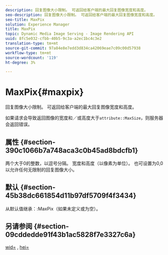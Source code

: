 ```yaml
---
description: 回复图像大小限制。 可返回给客户端的最大回复图像宽度和高度。
seo-description: 回复图像大小限制。 可返回给客户端的最大回复图像宽度和高度。
seo-title: MaxPix
solution: Experience Manager
title: MaxPix
topic: Dynamic Media Image Serving - Image Rendering API
uuid: 8fc5e032-cfbb-40b5-9c3a-a2ec1bc4c3e2
translation-type: tm+mt
source-git-commit: 97a84e8e7edd3d834ca42069eae7c09c00d57938
workflow-type: tm+mt
source-wordcount: '119'
ht-degree: 3%

---
```



# MaxPix{#maxpix}

回复图像大小限制。 可返回给客户端的最大回复图像宽度和高度。

如果请求会导致返回图像的宽度和／或高度大于`attribute::MaxSize`，则服务器会返回错误。

## 属性 {#section-390c1066b7a748aca3c0b45ad8bdcfb1}

两个大于0的整数，以逗号分隔。 宽度和高度（以像素为单位）。 也可设置为0,0以允许任何无限制的回复图像大小。

## 默认 {#section-45b38dc661854d11b97df5709f4f3434}

从默认值继承：:MaxPix（如果未定义或为空）。

## 另请参阅 {#section-09cddedde91f43b1ac5828f7e3327c6a}

[wid=](../../../../../ir-api/http-protocol/image-rendering-api-ref/c-ir-http-protocol-ref/c-ir-http-protocol-command-reference/r-ir-wid.md#reference-b7e691b0624941168c94b2749ae233ec) ,  [hei=](../../../../../ir-api/http-protocol/image-rendering-api-ref/c-ir-http-protocol-ref/c-ir-http-protocol-command-reference/r-ir-hei.md#reference-1c08f60365a94417a39867c09cac5478)
